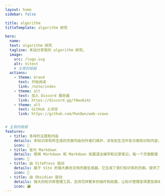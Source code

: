 ```yaml
---
layout: home
sidebar: false

title: algorithm
titleTemplate: algorithm 研究

hero:
  name: 
  text: algorithm 研究
  tagline: 本站分享我的 algorithm 研究。
  image:
    src: /logo.svg
    alt: Vitest
    # 主頁的按鈕
  actions:
    - theme: brand
      text: 开始阅读
      link: /note/index
    - theme: alt
      text: 加入 Discord 服务器
      link: https://discord.gg/t9wu6z4z
    - theme: alt
      text: GitHub 上浏览
      link: https://github.com/PwnOwn/web-views


# 主頁的框框
features:
  - title: 多样的主题和内容
    details: 本知识库和所生成的页面均由创作者们维护，涉及到生活中各方面知识和内容，也不乏我们的回忆和畅想。
    icon: 🌈
  - title: 皆为 Markdown
    details: 使用 Markdown 和 Markdown 拓展语法编写和记录笔记，每一个页面都是 Markdown 文件。
    icon: 📃
  - title: 由 VitePress 驱动
    details: 基于 Vite 的强大静态文档页面生成器，它生成了我们知识库的页面，提供了简单易用的主题和工具。
    icon: 🚀
  - title: 由 Obsidian 驱动
    details: 强大的知识库管理工具，支持花样繁多的插件和拓展，让知识管理变得更加简单。
    icon: 🗃
---
```


<HomePage />
